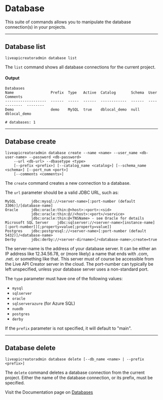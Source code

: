 # Database

This suite of commands allows you to manipulate the database connection(s) in your projects.

***
## Database list
    liveapicreatoradmin database list

The `list` command shows all database connections for the current project.

#### Output
    Databases
    Name                 Prefix  Type   Active  Catalog       Schema  User          Comments
    -------------------  ------  -----  ------  ------------  ------  ------------  --------
    Demo                 demo    MySQL  true    dblocal_demo  null    dblocal_demo
    
    # databases: 1

***
## Database create
    liveapicreatoradmin database create --name <name> --user_name <db-user-name> --password <db-password>
    	--url <db-url> --dbasetype <type>
    	[--prefix <prefix>] [--catalog_name <catalog>] [--schema_name <schema>] [--port_num <port>]
    	[--comments <comments>]

The `create` command creates a new connection to a database.

The `url` parameter should be a valid JDBC URL, such as:

    MySQL	    jdbc:mysql://<server-name>[:port-number (default 3306)]/[database-name]	
    Oracle	    jdbc:oracle:thin:@<host>:<port>:<sid> 
                jdbc:oracle:thin:@//<host>:<port>/<service> 
                jdbc:oracle:thin:@<TNSName> - see Oracle for details
    Microsoft SQL Server	jdbc:sqlserver://<server-name>[instance-name][:port-number]][;property=value[;property=value]]
    Postgres	jdbc:postgresql://<server-name>[:port-number (default 5432)]/<database-name>	
    Derby	    jdbc:derby://<server-dirname>[/<database-name>;create=true	
    
The server-name is the address of your database server. It can be either an IP address like 12.34.56.78, or (more likely) a name that ends with .com, .net. or something like that. This server must of course be accessible from the Live API Creator server in the cloud. The port-number can typically be left unspecified, unless your database server uses a non-standard port.


The `type` parameter must have one of the following values:

* `mysql`
* `sqlserver`
* `oracle`
* `sqlserverazure` (for Azure SQL)
* `nuodb`
* `postgres`
* `derby`

If the `prefix` parameter is not specified, it will default to "main".

***
## Database delete
    liveapicreatoradmin database delete [--db_name <name> | --prefix <prefix>]

The `delete` command deletes a database connection from the current project.
Either the name of the database connection, or its prefix, must be specified.

Visit the Documentation page on [Databases](http://ca-doc.espressologic.com/docs/logic-designer/database)
